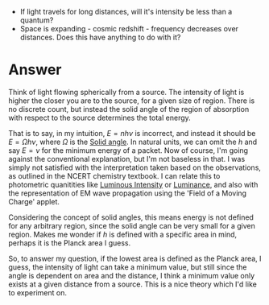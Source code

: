 - If light travels for long distances, will it's intensity be less than a quantum?
- Space is expanding - cosmic redshift - frequency decreases over distances. Does this have anything to do with it?

# Answer
Think of light flowing spherically from a source. The intensity of light is higher the closer you are to the source, for a given size of region. There is no discrete count, but instead the solid angle of the region of absorption with respect to the source determines the total energy.

That is to say, in my intuition, $E=nh\nu$ is incorrect, and instead it should be $E=\Omega h\nu$, where $\Omega$ is the [Solid angle](solid%20angle.md). In natural units, we can omit the $h$ and say $E=\nu$ for the minimum energy of a packet. Now of course, I'm going against the conventional explanation, but I'm not baseless in that. I was simply not satisfied with the interpretation taken based on the observations, as outlined in the NCERT chemistry textbook. I can relate this to photometric quanitities like [Luminous Intensity](Luminous%20Intensity.md) or [Luminance](Luminance.md), and also with the representation of EM wave propagation using the 'Field of a Moving Charge' applet.

Considering the concept of solid angles, this means energy is not defined for any arbitrary region, since the solid angle can be very small for a given region. Makes me wonder if $h$ is defined with a specific area in mind, perhaps it is the Planck area I guess.

So, to answer my question, if the lowest area is defined as the Planck area, I guess, the intensity of light can take a minimum value, but still since the angle is dependent on area and the distance, I think a minimum value only exists at a given distance from a source. This is a nice theory which I'd like to experiment on.